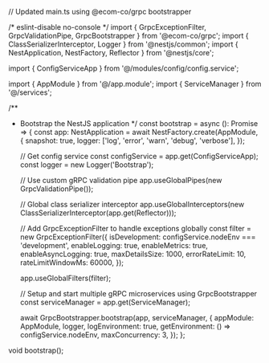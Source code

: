 // Updated main.ts using @ecom-co/grpc bootstrapper

/* eslint-disable no-console */
import { GrpcExceptionFilter, GrpcValidationPipe, GrpcBootstrapper } from '@ecom-co/grpc';
import { ClassSerializerInterceptor, Logger } from '@nestjs/common';
import { NestApplication, NestFactory, Reflector } from '@nestjs/core';

import { ConfigServiceApp } from '@/modules/config/config.service';

import { AppModule } from '@/app.module';
import { ServiceManager } from '@/services';

/**
 * Bootstrap the NestJS application
 */
const bootstrap = async (): Promise<void> => {
    const app: NestApplication = await NestFactory.create(AppModule, {
        snapshot: true,
        logger: ['log', 'error', 'warn', 'debug', 'verbose'],
    });

    // Get config service
    const configService = app.get(ConfigServiceApp);
    const logger = new Logger('Bootstrap');

    // Use custom gRPC validation pipe
    app.useGlobalPipes(new GrpcValidationPipe());

    // Global class serializer interceptor
    app.useGlobalInterceptors(new ClassSerializerInterceptor(app.get(Reflector)));

    // Add GrpcExceptionFilter to handle exceptions globally
    const filter = new GrpcExceptionFilter({
        isDevelopment: configService.nodeEnv === 'development',
        enableLogging: true,
        enableMetrics: true,
        enableAsyncLogging: true,
        maxDetailsSize: 1000,
        errorRateLimit: 10,
        rateLimitWindowMs: 60000,
    });

    app.useGlobalFilters(filter);

    // Setup and start multiple gRPC microservices using GrpcBootstrapper
    const serviceManager = app.get(ServiceManager);

    await GrpcBootstrapper.bootstrap(app, serviceManager, {
        appModule: AppModule,
        logger,
        logEnvironment: true,
        getEnvironment: () => configService.nodeEnv,
        maxConcurrency: 3,
    });
};

void bootstrap();
